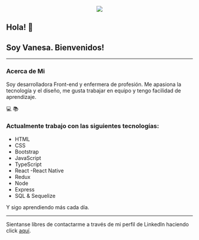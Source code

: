 <p align="center">
<img src="https://img.freepik.com/free-vector/frontend-developer-typographic-header-website-interface-design-improvement-web-page-programming-coding-testing-it-profession-isolated-flat-vector-illustration_613284-304.jpg?w=2000" />
</p>
  
## Hola! 👋

## Soy Vanesa. Bienvenidos!

---
### Acerca de Mi

Soy desarrolladora Front-end y enfermera de profesión. Me apasiona la tecnología y el diseño, me gusta trabajar en equipo y tengo facilidad de aprendizaje.

:computer: :books:      

### Actualmente trabajo con las siguientes tecnologías:

- HTML
- CSS
- Bootstrap
- JavaScript
- TypeScript
- React  -React Native
- Redux
- Node 
- Express
- SQL & Sequelize

Y sigo aprendiendo más cada día.

---

Sientanse libres de contactarme a través de mi perfil de LinkedIn haciendo click [aquí](https://www.linkedin.com/in/vanesa-gabioud/).

<!--
**vanegabioud/vanegabioud** is a ✨ _special_ ✨ repository because its `README.md` (this file) appears on your GitHub profile.

Here are some ideas to get you started:

- 🔭 I’m currently working on ...
- 🌱 I’m currently learning ...
- 👯 I’m looking to collaborate on ...
- 🤔 I’m looking for help with ...
- 💬 Ask me about ...
- 📫 How to reach me: ...
- 😄 Pronouns: ...
- ⚡ Fun fact: ...
-->
